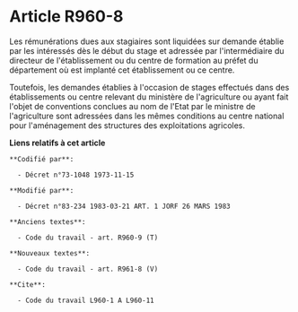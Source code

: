 # Article R960-8

Les rémunérations dues aux stagiaires sont liquidées sur demande établie par les intéressés dès le début du stage et adressée
par l'intermédiaire du directeur de l'établissement ou du centre de formation au préfet du département où est implanté cet
établissement ou ce centre.

Toutefois, les demandes établies à l'occasion de stages effectués dans des établissements ou centre relevant du ministère de
l'agriculture ou ayant fait l'objet de conventions conclues au nom de l'Etat par le ministre de l'agriculture sont adressées
dans les mêmes conditions au centre national pour l'aménagement des structures des exploitations agricoles.

**Liens relatifs à cet article**

	**Codifié par**:

	  - Décret n°73-1048 1973-11-15

	**Modifié par**:

	  - Décret n°83-234 1983-03-21 ART. 1 JORF 26 MARS 1983

	**Anciens textes**:

	  - Code du travail - art. R960-9 (T)

	**Nouveaux textes**:

	  - Code du travail - art. R961-8 (V)

	**Cite**:

	  - Code du travail L960-1 A L960-11

